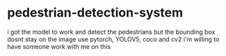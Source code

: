# pedestrian-detection-system 
i got the model to work and detect the pedestrians but the bounding box 
dosnt stay on the image 
use pytorch, YOLOV5, coco and cv2 
i'm willing to have someone work with me on this 
